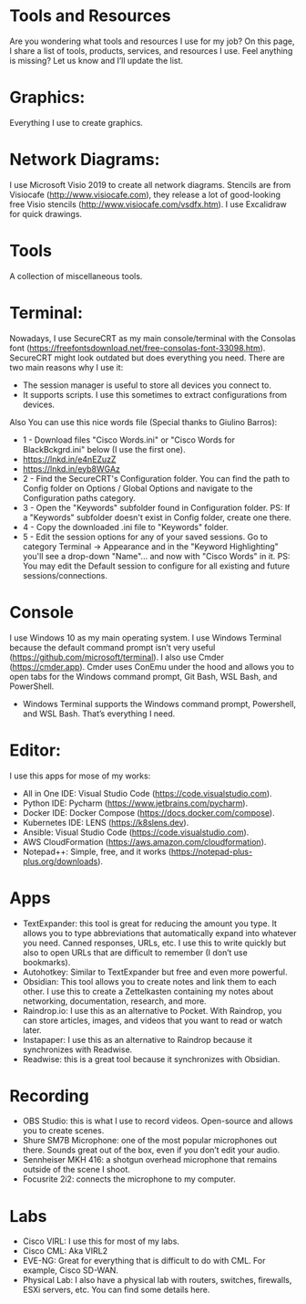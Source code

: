# Tools and Resources
Are you wondering what tools and resources I use for my job? On this page, I share a list of tools, products, services, and resources I use. Feel anything is missing? Let us know and I’ll update the list.

# Graphics:
Everything I use to create graphics.

# Network Diagrams:
I use Microsoft Visio 2019 to create all network diagrams. Stencils are from Visiocafe (http://www.visiocafe.com), they release a lot of good-looking free Visio stencils (http://www.visiocafe.com/vsdfx.htm). I use Excalidraw for quick drawings.

# Tools
A collection of miscellaneous tools.

# Terminal:
Nowadays, I use SecureCRT as my main console/terminal with the Consolas font (https://freefontsdownload.net/free-consolas-font-33098.htm). SecureCRT might look outdated but does everything you need. There are two main reasons why I use it:

* The session manager is useful to store all devices you connect to.
* It supports scripts. I use this sometimes to extract configurations from devices.

Also You can use this nice words file (Special thanks to Giulino Barros):
* 1 - Download files "Cisco Words.ini" or "Cisco Words for BlackBckgrd.ini" below (I use the first one).
* https://lnkd.in/e4nEZuzZ
* https://lnkd.in/eyb8WGAz
* 2 - Find the SecureCRT's Configuration folder. You can find the path to Config folder on Options / Global Options and navigate to the Configuration paths category.
* 3 - Open the "Keywords" subfolder found in Configuration folder.
PS: If a "Keywords" subfolder doesn't exist in Config folder, create one there.
* 4 - Copy the downloaded .ini file to "Keywords" folder.
* 5 - Edit the session options for any of your saved sessions. Go to category Terminal -> Appearance and in the "Keyword Highlighting" you'll see a drop-down "Name"... and now with "Cisco Words" in it.
PS: You may edit the Default session to configure for all existing and future sessions/connections.


# Console
I use Windows 10 as my main operating system.  I use Windows Terminal because the default command prompt isn’t very useful (https://github.com/microsoft/terminal). I also use Cmder (https://cmder.app). Cmder uses ConEmu under the hood and allows you to open tabs for the Windows command prompt, Git Bash, WSL Bash, and PowerShell.

* Windows Terminal supports the Windows command prompt, Powershell, and WSL Bash. That’s everything I need.

# Editor:
I use this apps for mose of my works:
* All in One IDE: Visual Studio Code (https://code.visualstudio.com).
* Python IDE: Pycharm (https://www.jetbrains.com/pycharm).
* Docker IDE: Docker Compose (https://docs.docker.com/compose).
* Kubernetes IDE: LENS (https://k8slens.dev).
* Ansible: Visual Studio Code (https://code.visualstudio.com).
* AWS CloudFormation (https://aws.amazon.com/cloudformation).
* Notepad++: Simple, free, and it works (https://notepad-plus-plus.org/downloads).

# Apps
* TextExpander: this tool is great for reducing the amount you type. It allows you to type abbreviations that automatically expand into whatever you need. Canned responses, URLs, etc. I use this to write quickly but also to open URLs that are difficult to remember (I don’t use bookmarks).
* Autohotkey: Similar to TextExpander but free and even more powerful.
* Obsidian: This tool allows you to create notes and link them to each other. I use this to create a Zettelkasten containing my notes about networking, documentation, research, and more.
* Raindrop.io: I use this as an alternative to Pocket. With Raindrop, you can store articles, images, and videos that you want to read or watch later.
* Instapaper: I use this as an alternative to Raindrop because it synchronizes with Readwise.
* Readwise: this is a great tool because it synchronizes with Obsidian.

# Recording
* OBS Studio: this is what I use to record videos. Open-source and allows you to create scenes.
* Shure SM7B Microphone: one of the most popular microphones out there. Sounds great out of the box, even if you don’t edit your audio.
* Sennheiser MKH 416: a shotgun overhead microphone that remains outside of the scene I shoot.
* Focusrite 2i2: connects the microphone to my computer.

# Labs
* Cisco VIRL: I use this for most of my labs.
* Cisco CML: Aka VIRL2
* EVE-NG: Great for everything that is difficult to do with CML. For example, Cisco SD-WAN.
* Physical Lab: I also have a physical lab with routers, switches, firewalls, ESXi servers, etc. You can find some details here.

